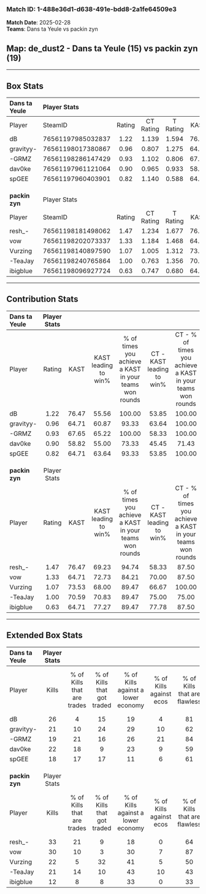 ### Match ID: 1-488e36d1-d638-491e-bdd8-2a1fe64509e3  
**Match Date**: 2025-02-28  
**Teams**: Dans ta Yeule vs packin zyn  

## **Map**: de_dust2 - Dans ta Yeule (15) vs packin zyn (19)  
---  

## Box Stats  

| **Dans ta Yeule** | Player Stats      |        |           |          |       |       |       |         |        |      |     |
| :- | :- | :-: | :-: | :-: | :-: | :-: | :-: | :-: | :-: | :-: | :-: |
| Player            | SteamID           | Rating | CT Rating | T Rating | KAST  |  ADR  | Kills | Assists | Deaths | K/D  | HS% |
| dB                | 76561197985032837 |  1.22  |   1.139   |  1.594   | 76.47 | 88.8  |  26   |    7    |   23   | 1.13 | 46  |
| gravityy-         | 76561198017380867 |  0.96  |   0.807   |  1.275   | 64.71 | 69.1  |  21   |    5    |   22   | 0.95 | 38  |
| -GRMZ             | 76561198286147429 |  0.93  |   1.102   |  0.806   | 67.65 | 65.2  |  19   |   10    |   22   | 0.86 | 47  |
| dav0ke            | 76561197961121064 |  0.90  |   0.965   |  0.933   | 58.82 | 76.4  |  22   |   10    |   27   | 0.81 | 36  |
| spGEE             | 76561197960403901 |  0.82  |   1.140   |  0.588   | 64.71 | 59.4  |  18   |    9    |   25   | 0.72 | 55  |
|                   |                   |        |           |          |       |       |       |         |        |      |     |
|                   |                   |        |           |          |       |       |       |         |        |      |     |
|                   |                   |        |           |          |       |       |       |         |        |      |     |
| **packin zyn**    | Player Stats      |        |           |          |       |       |       |         |        |      |     |
| Player            | SteamID           | Rating | CT Rating | T Rating | KAST  |  ADR  | Kills | Assists | Deaths | K/D  | HS% |
| resh_-            | 76561198181498062 |  1.47  |   1.234   |  1.677   | 76.47 | 81.7  |  33   |    5    |   17   | 1.94 | 57  |
| vow               | 76561198202073337 |  1.33  |   1.184   |  1.468   | 64.71 | 102.8 |  30   |    7    |   20   | 1.50 | 36  |
| Vurzing           | 76561198140897590 |  1.07  |   1.005   |  1.312   | 73.53 | 74.5  |  22   |   13    |   23   | 0.96 | 54  |
| -TeaJay           | 76561198240765864 |  1.00  |   0.763   |  1.356   | 70.59 | 72.1  |  21   |    6    |   23   | 0.91 | 57  |
| ibigblue          | 76561198096927724 |  0.63  |   0.747   |  0.680   | 64.71 | 46.5  |  12   |    7    |   24   | 0.50 | 66  |
---  

## Contribution Stats  

| **Dans ta Yeule** | Player Stats |       |                      |                                                        |                           |                                                             |                          |                                                            |
| :- | :-: | :-: | :-: | :-: | :-: | :-: | :-: | :-: |
| Player            |    Rating    | KAST  | KAST leading to win% | % of times you achieve a KAST in your teams won rounds | CT - KAST leading to win% | CT - % of times you achieve a KAST in your teams won rounds | T - KAST leading to win% | T - % of times you achieve a KAST in your teams won rounds |
| dB                |     1.22     | 76.47 |        55.56         |                         100.00                         |           53.85           |                           100.00                            |          57.14           |                           100.00                           |
| gravityy-         |     0.96     | 64.71 |        60.87         |                         93.33                          |           63.64           |                           100.00                            |          58.33           |                           87.50                            |
| -GRMZ             |     0.93     | 67.65 |        65.22         |                         100.00                         |           58.33           |                           100.00                            |          72.73           |                           100.00                           |
| dav0ke            |     0.90     | 58.82 |        55.00         |                         73.33                          |           45.45           |                            71.43                            |          66.67           |                           75.00                            |
| spGEE             |     0.82     | 64.71 |        63.64         |                         93.33                          |           53.85           |                           100.00                            |          77.78           |                           87.50                            |
|                   |              |       |                      |                                                        |                           |                                                             |                          |                                                            |
|                   |              |       |                      |                                                        |                           |                                                             |                          |                                                            |
|                   |              |       |                      |                                                        |                           |                                                             |                          |                                                            |
| **packin zyn**    | Player Stats |       |                      |                                                        |                           |                                                             |                          |                                                            |
| Player            |    Rating    | KAST  | KAST leading to win% | % of times you achieve a KAST in your teams won rounds | CT - KAST leading to win% | CT - % of times you achieve a KAST in your teams won rounds | T - KAST leading to win% | T - % of times you achieve a KAST in your teams won rounds |
| resh_-            |     1.47     | 76.47 |        69.23         |                         94.74                          |           58.33           |                            87.50                            |          78.57           |                           100.00                           |
| vow               |     1.33     | 64.71 |        72.73         |                         84.21                          |           70.00           |                            87.50                            |          75.00           |                           81.82                            |
| Vurzing           |     1.07     | 73.53 |        68.00         |                         89.47                          |           66.67           |                           100.00                            |          69.23           |                           81.82                            |
| -TeaJay           |     1.00     | 70.59 |        70.83         |                         89.47                          |           75.00           |                            75.00                            |          68.75           |                           100.00                           |
| ibigblue          |     0.63     | 64.71 |        77.27         |                         89.47                          |           77.78           |                            87.50                            |          76.92           |                           90.91                            |
---  

## Extended Box Stats  

| **Dans ta Yeule** | Player Stats |                            |                            |                                    |                         |                              |                                 |        |                             |                                     |                          |                               |                            |
| :- | :-: | :-: | :-: | :-: | :-: | :-: | :-: | :-: | :-: | :-: | :-: | :-: | :-: |
| Player            |    Kills     | % of Kills that are trades | % of Kills that got traded | % of Kills against a lower economy | % of Kills against ecos | % of Kills that are flawless | % of Kills that are close duels | Deaths | % of Deaths that get traded | % of Deaths against a lower economy | % of Deaths against ecos | % of Deaths that are flawless | % of Deaths that are close |
| dB                |      26      |             4              |             15             |                 19                 |            4            |              81              |                8                |   23   |             13              |                  4                  |            0             |              48               |             4              |
| gravityy-         |      21      |             10             |             24             |                 29                 |           10            |              62              |                5                |   22   |             14              |                  9                  |            0             |              73               |             9              |
| -GRMZ             |      19      |             21             |             16             |                 26                 |           21            |              84              |                5                |   22   |              9              |                  5                  |            0             |              55               |             14             |
| dav0ke            |      22      |             18             |             9              |                 23                 |            9            |              59              |               14                |   27   |             11              |                 11                  |            4             |              67               |             7              |
| spGEE             |      18      |             17             |             17             |                 11                 |            6            |              61              |                6                |   25   |             16              |                  4                  |            0             |              60               |             4              |
|                   |              |                            |                            |                                    |                         |                              |                                 |        |                             |                                     |                          |                               |                            |
|                   |              |                            |                            |                                    |                         |                              |                                 |        |                             |                                     |                          |                               |                            |
|                   |              |                            |                            |                                    |                         |                              |                                 |        |                             |                                     |                          |                               |                            |
| **packin zyn**    | Player Stats |                            |                            |                                    |                         |                              |                                 |        |                             |                                     |                          |                               |                            |
| Player            |    Kills     | % of Kills that are trades | % of Kills that got traded | % of Kills against a lower economy | % of Kills against ecos | % of Kills that are flawless | % of Kills that are close duels | Deaths | % of Deaths that get traded | % of Deaths against a lower economy | % of Deaths against ecos | % of Deaths that are flawless | % of Deaths that are close |
| resh_-            |      33      |             21             |             9              |                 18                 |            0            |              64              |                0                |   17   |              0              |                 24                  |            0             |              47               |             18             |
| vow               |      30      |             10             |             3              |                 30                 |            7            |              87              |                0                |   20   |              0              |                 10                  |            0             |              85               |             5              |
| Vurzing           |      22      |             5              |             32             |                 41                 |            5            |              50              |                9                |   23   |             26              |                  9                  |            0             |              61               |             0              |
| -TeaJay           |      21      |             14             |             10             |                 43                 |           10            |              43              |               19                |   23   |             22              |                 13                  |            0             |              74               |             9              |
| ibigblue          |      12      |             8              |             8              |                 33                 |            0            |              33              |               25                |   24   |             21              |                 17                  |            0             |              71               |             8              |
